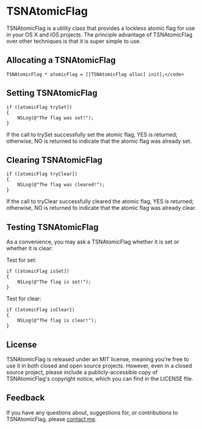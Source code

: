 TSNAtomicFlag
=============

TSNAtomicFlag is a utility class that provides a lockless atomic flag for use in your OS X and iOS projects. The principle advantage of TSNAtomicFlag over other techniques is that it is super simple to use.

Allocating a TSNAtomicFlag
--------------------------
```
TSNAtomicFlag * atomicFlag = [[TSNAtomicFlag alloc] init];</code>
```

Setting TSNAtomicFlag
---------------------
```
if ([atomicFlag trySet]) 
{
    NSLog(@"The flag was set!");
}
```
If the call to trySet successfully set the atomic flag, YES is returned; otherwise, NO is returned to indicate that the atomic flag was already set.

Clearing TSNAtomicFlag
----------------------
```
if ([atomicFlag tryClear])
{
    NSLog(@"The flag was cleared!");
}
```
If the call to tryClear successfully cleared the atomic flag, YES is returned; otherwise, NO is returned to indicate that the atomic flag was already clear.

Testing TSNAtomicFlag
---------------------
As a convenience, you may ask a TSNAtomicFlag whether it is set or whether it is clear:

Test for set:
```
if ([atomicFlag isSet])
{
    NSLog(@"The flag is set!");
}
```


Test for clear:
```
if ([atomicFlag isClear])
{
    NSLog(@"The flag is clear!");
}
```
    
License
-------
TSNAtomicFlag is released under an MIT license, meaning you're free to use it in both closed and open source projects. However, even in a closed source project, please include a publicly-accessible copy of TSNAtomicFlag's copyright notice, which you can find in the LICENSE file.

Feedback
--------
If you have any questions about, suggestions for, or contributions to TSNAtomicFlag, please [contact me](mailto:brianlambert@softwarenerd.org).
